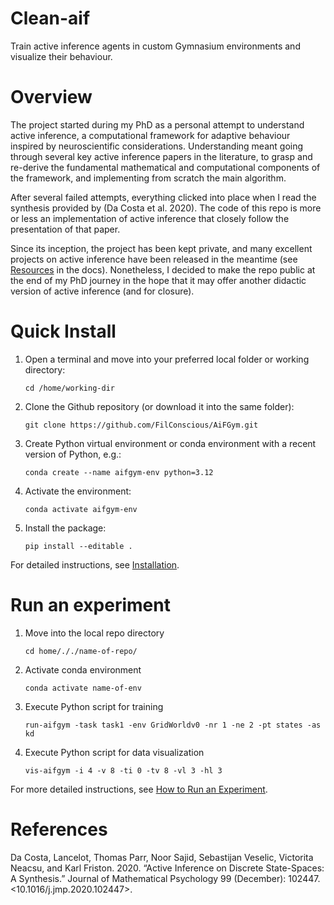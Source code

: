 

# Clean-aif

Train active inference agents in custom Gymnasium environments and visualize their behaviour.


# Overview

The project started during my PhD as a personal attempt to understand active inference, a computational framework for adaptive behaviour inspired by neuroscientific considerations. Understanding meant going through several key active inference papers in the literature, to grasp and re-derive the fundamental mathematical and computational components of the framework, and implementing from scratch the main algorithm.

After several failed attempts, everything clicked into place when I read the synthesis provided by (Da Costa et al. 2020). The code of this repo is more or less an implementation of active inference that closely follow the presentation of that paper.

Since its inception, the project has been kept private, and many excellent projects on active inference have been released in the meantime (see [Resources](docs/aif-gym-docs.md) in the docs). Nonetheless, I decided to make the repo public at the end of my PhD journey in the hope that it may offer another didactic version of active inference (and for closure).


# Quick Install

1.  Open a terminal and move into your preferred local folder or working directory:
    
    `cd /home/working-dir`

2.  Clone the Github repository (or download it into the same folder):
    
    `git clone https://github.com/FilConscious/AiFGym.git`

3.  Create Python virtual environment or conda environment with a recent version of Python, e.g.:
    
    `conda create --name aifgym-env python=3.12`

4.  Activate the environment:
    
    `conda activate aifgym-env`

5.  Install the package:
    
    `pip install --editable .`

For detailed instructions, see [Installation](docs/aif-gym-docs.md).


# Run an experiment

1.  Move into the local repo directory
    
    `cd home/././name-of-repo/`

2.  Activate conda environment
    
    `conda activate name-of-env`

3.  Execute Python script for training
    
    `run-aifgym -task task1 -env GridWorldv0 -nr 1 -ne 2 -pt states -as kd`

4.  Execute Python script for data visualization
    
    `vis-aifgym -i 4 -v 8 -ti 0 -tv 8 -vl 3 -hl 3`

For more detailed instructions, see [How to Run an Experiment](docs/aif-gym-docs.md).


# References

Da Costa, Lancelot, Thomas Parr, Noor Sajid, Sebastijan Veselic, Victorita Neacsu, and Karl Friston. 2020. “Active Inference on Discrete State-Spaces: A Synthesis.” Journal of Mathematical Psychology 99 (December): 102447. <10.1016/j.jmp.2020.102447>.

